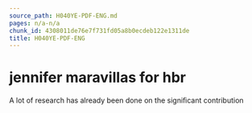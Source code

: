 ```yaml
---
source_path: H040YE-PDF-ENG.md
pages: n/a-n/a
chunk_id: 4308011de76e7f731fd05a8b0ecdeb122e1311de
title: H040YE-PDF-ENG
---
```

# jennifer maravillas for hbr

A lot of research has already been done on the signiﬁcant contribution
